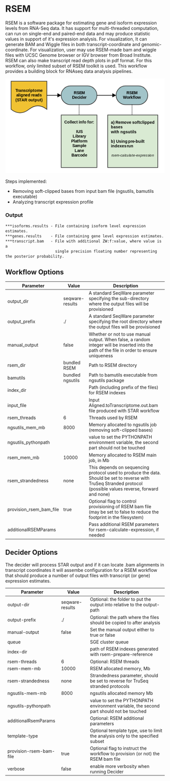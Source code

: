 # RSEM

RSEM is a software package for estimating gene and isoform expression levels from RNA-Seq data. It has support for multi-threaded computation, can run on single-end and paired-end data and may produce statistic values in support of it's expression analysis. For visualization, It can generate BAM and Wiggle files in both transcript-coordinate and genomic-coordinate. For visualization, user may use RSEM-made bam and wiggle files with UCSC Genome browser or IGV browser from Broad Institute. RSEM can also make transcript read depth plots in pdf format. For this workflow, only limited subset of RSEM toolkit is used. This workflow provides a building block for RNAseq data analysis pipelines.

![rsem flowchart](workflow-rsem/docs/RSEM_specs.png)

Steps implemented:

* Removing soft-clipped bases from input bam file (ngsutils, bamutils executable)
* Analyzing transcript expression profile

### Output

    ***isoforms.results - File containing isoform level expression estimates.
    ***genes.results    - File containing gene level expression estimates.
    ***transcript.bam   - File with additional ZW:f:value, where value is a 
                          single precision floating number representing the posterior probability.
                          
## Workflow Options

Parameter|Value|Description
---|---|---
output_dir | seqware-results | A standard SeqWare parameter specifying the sub-directory where the output files will be provisioned
output_prefix | \./ | A standard SeqWare parameter specifying the root directory where the output files will be provisioned
manual_output | false | Whether or not to use manual output. When false, a random integer will be inserted into the path of the file in order to ensure uniqueness
rsem_dir | bundled RSEM | Path to RSEM directory
bamutils | bundled ngsutils | Path to bamutils executable from ngsutils package
index_dir | | Path (including prefix of the files) for RSEM indexes
input_file | | Input Aligned.toTranscriptome.out.bam file produced with STAR workflow
rsem_threads | 6 | Threads used by RSEM
ngsutils_mem_mb | 8000 | Memory allocated to ngsutils job (removing soft-clipped bases)
ngsutils_pythonpath | | value to set the PYTHONPATH environment variable, the second part should not be touched
rsem_mem_mb | 10000 | Memory allocated to RSEM main job, in Mb
rsem_strandedness | none | This depends on sequencing protocol used to produce the data. Should be set to reverse with TruSeq Stranded protocol (possible values reverse, forward and none)
provision_rsem_bam_file | true | Optional flag to control provisioning of RSEM bam file (may be set to false to reduce the footprint in the filesystem)
additionalRSEMParams | | Pass additional RSEM parameters for rsem-calculate-expression, if needed

## Decider Options

The decider will process STAR output and if it can locate .bam alignments in transcript coordinates it will assembe configuration for a RSEM workflow that should produce a number of output files with transcript (or gene) expression estimates.

Parameter | Value | Description
---|---|---
output-dir | seqware-results | Optional: the folder to put the output into relative to the output-path
output-prefix | ./ | Optional: the path where the files should be copied to after analysis
manual-output | false | Set the manual output either to true or false
queue | | SGE cluster queue
index-dir | | path of RSEM indexes generated with rsem-prepare-reference
rsem-threads | 6 | Optional: RSEM threads
rsem-mem-mb | 10000 | RSEM allocated memory, Mb
rsem-strandedness | none | Strandedness parameter, should be set to reverse for TruSeq stranded protocols
ngsutils-mem-mb | 8000 | ngsutils allocated memory Mb
ngsutils-pythonpath | | value to set the PYTHONPATH environment variable, the second part should not be touched
additionalRsemParams | | Optional: RSEM additional parameters
template-type | | Optional template type, use to limit the analysis only to the specified subset 
provision-rsem-bam-file | true | Optional flag to instruct the workflow to provision (or not) the RSEM bam file
verbose | false | enable more verbosity when running Decider

